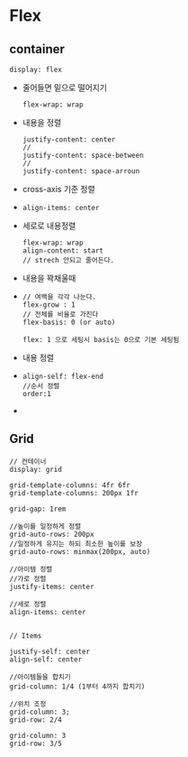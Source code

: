 # Flex

## container

```
display: flex
```

- 줄어들면 밑으로 떨어지기

  ```
  flex-wrap: wrap
  ```

- 내용을 정렬

  ```
  justify-content: center
  //
  justify-content: space-between
  //
  justify-content: space-arroun
  ```

- cross-axis 기준 정렬

- ```
  align-items: center
  ```

- 세로로 내용정렬

  ```
  flex-wrap: wrap
  align-content: start
  // strech 안되고 줄어든다.
  ```

- 내용을 꽉채울때

- ```
  // 여백을 각각 나눈다.
  flex-grow : 1
  // 전체를 비율로 가진다
  flex-basis: 0 (or auto)
  
  flex: 1 으로 세팅시 basis는 0으로 기본 세팅됨
  
  ```

- 내용 정렬

- ```
  align-self: flex-end
  //순서 정렬
  order:1
  ```

- 

## Grid

```
// 컨테이너
display: grid

grid-template-columns: 4fr 6fr
grid-template-columns: 200px 1fr

grid-gap: 1rem

//높이를 일정하게 정렬
grid-auto-rows: 200px
//일정하게 유지는 하되 최소한 높이를 보장
grid-auto-rows: minmax(200px, auto)

//아이템 정렬
//가로 정렬
justify-items: center

//세로 정렬
align-items: center


```

```
// Items

justify-self: center
align-self: center

//아이템들을 합치기
grid-column: 1/4 (1부터 4까지 합치기)

//위치 조정
grid-column: 3;
grid-row: 2/4

grid-column: 3
grid-row: 3/5

```

